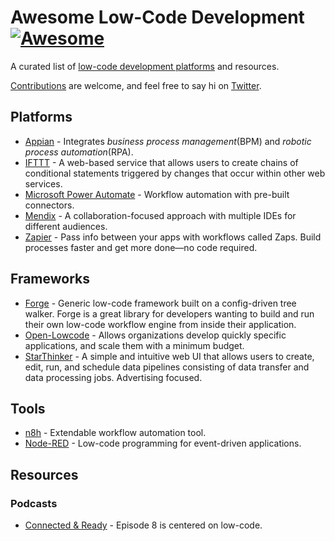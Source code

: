 # Awesome Low-Code Development [![Awesome](https://awesome.re/badge.svg)](https://awesome.re)

A curated list of [low-code development platforms](https://en.wikipedia.org/wiki/Low-code_development_platform) and resources.

[Contributions](contributing.md) are welcome, and feel free to say hi on [Twitter](http://www.twitter.com/wtravisjones).

## Platforms

- [Appian](https://www.appian.com/platform/) - Integrates _business process management_(BPM) and _robotic process automation_(RPA).
- [IFTTT](https://ifttt.com/home) - A web-based service that allows users to create chains of conditional statements triggered by changes that occur within other web services.
- [Microsoft Power Automate](https://flow.microsoft.com/en-us/) - Workflow automation with pre-built connectors.
- [Mendix](https://www.mendix.com/platform/) - A collaboration-focused approach with multiple IDEs for different audiences.
- [Zapier](https://zapier.com/) - Pass info between your apps with workflows called Zaps. Build processes faster and get more done—no code required.

## Frameworks

- [Forge](https://github.com/microsoft/Forge) - Generic low-code framework built on a config-driven tree walker. Forge is a great library for developers wanting to build and run their own low-code workflow engine from inside their application.
- [Open-Lowcode](https://github.com/openlowcode/Open-Lowcode) - Allows organizations develop quickly specific applications, and scale them with a minimum budget.
- [StarThinker](https://github.com/google/starthinker) -  A simple and intuitive web UI that allows users to create, edit, run, and schedule data pipelines consisting of data transfer and data processing jobs. Advertising focused.

## Tools

- [n8h](https://github.com/n8n-io/n8n) - Extendable workflow automation tool.
- [Node-RED](https://github.com/node-red/node-red) - Low-code programming for event-driven applications.

## Resources

### Podcasts

- [Connected & Ready](https://connectedandready.com/episodes/adopting-low-code-technology-with-russ-felker-trdDVE_7) - Episode 8 is centered on low-code.
